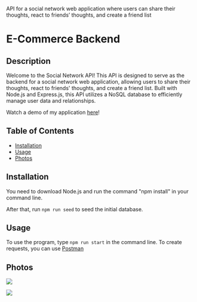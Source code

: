 API for a social network web application where users can share their thoughts, react to friends’ thoughts, and create a friend list

# E-Commerce Backend

## Description

Welcome to the Social Network API! This API is designed to serve as the backend for a social network web application, allowing users to share their thoughts, react to friends' thoughts, and create a friend list. Built with Node.js and Express.js, this API utilizes a NoSQL database to efficiently manage user data and relationships.

Watch a demo of my application [here](https://drive.google.com/file/d/1ajig7-RD86fq_DoZydnLM_uVvCfUfbYJ/view?usp=sharing)!

## Table of Contents

- [Installation](#installation)
- [Usage](#usage)
- [Photos](#photos)

## Installation

You need to download Node.js and run the command "npm install" in your command line.

After that, run `npm run seed` to seed the initial database.

## Usage

To use the program, type `npm run start` in the command line. To create requests, you can use [Postman](https://www.postman.com/downloads/)

## Photos

![](https://media.discordapp.net/attachments/790308309466087424/1193423669326778458/image.png?ex=65aca967&is=659a3467&hm=0f8d9223a927e645fd8316cba098a9e89847a35e0b386831423aad5224fa2009&=&format=webp&quality=lossless&width=694&height=1060)

![](https://media.discordapp.net/attachments/790308309466087424/1193424159229882408/image.png?ex=65aca9dc&is=659a34dc&hm=3d5357ca4f2e89d550429fcc8aed1e57fff09a497c9c40729d4c3f43d691f4cd&=&format=webp&quality=lossless&width=1410&height=811)